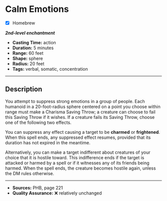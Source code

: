 # Calm Emotions
- [x] Homebrew

***2nd-level enchantment***
- **Casting Time:** action
- **Duration:** 5 minutes
- **Range:** 60 feet
- **Shape:** sphere
- **Radius:** 20 feet
- **Tags:** verbal, somatic, concentration

---

## Description
You attempt to suppress strong emotions in a group of people.
Each humanoid in a 20-foot-radius sphere centered on a point you choose within range must make a Charisma Saving Throw; a creature can choose to fail this Saving Throw if it wishes.
If a creature fails its Saving Throw, choose one of the following two effects.

You can suppress any effect causing a target to be **charmed** or **frightened**.
When this spell ends, any suppressed effect resumes, provided that its duration has not expired in the meantime.

Alternatively, you can make a target indifferent about creatures of your choice that it is hostile toward.
This indifference ends if the target is attacked or harmed by a spell or if it witnesses any of its friends being harmed.
When the spell ends, the creature becomes hostile again, unless the DM rules otherwise.

---

- **Sources:** PHB, page 221
- **Quality Assurance:** :x: relatively unchanged
